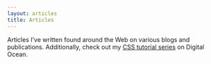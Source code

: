 ```yaml
---
layout: articles
title: Articles
---
```


Articles I’ve written found around the Web on various blogs and publications. Additionally, check out my [CSS tutorial series](https://www.digitalocean.com/community/tutorial_series/how-to-style-html-with-css) on Digital Ocean.
